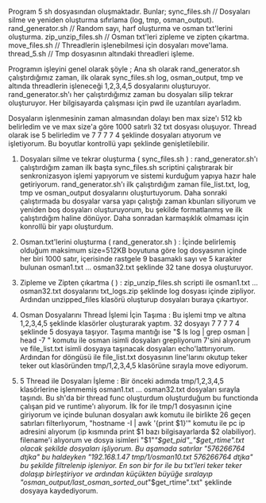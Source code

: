 Program 5 sh dosyasından oluşmaktadır.
Bunlar;
sync_files.sh // Dosyaları silme ve yeniden oluşturma sıfırlama (log, tmp, osman_output).
rand_generator.sh // Random sayı, harf oluşturma ve osman txt'lerini oluşturma.
zip_unzip_files.sh // Osman txt'leri zipleme ve zipten çıkartma. 
move_files.sh // Threadlerin işlenebilmesi için dosyaları move'lama.   
thread_5.sh // Tmp dosyasının altındaki threadleri işleme.

Programın işleyini genel olarak şöyle ;
Ana sh olarak rand_generator.sh çalıştırdığımız zaman, ilk olarak sync_files.sh log, osman_output, tmp ve altında threadlerin işleneceği 1,2,3,4,5 dosyalarını oluşturuyor. rand_generator.sh'ı her çalıştırdığımız zaman bu dosyaları silip tekrar oluşturuyor. Her bilgisayarda çalışması için pwd ile uzantıları ayarladım.

Dosyaların işlenmesinin zaman almasından dolayı ben max size'ı 512 kb belirledim ve ve max size'a göre 1000 satırlı 32 txt dosyası oluşuyor. Thread olarak ise 5 belirledim ve 7 7 7 7 4 şeklinde dosyaları atıyorum ve işletiyorum. Bu boyutlar kontrollü yapı şeklinde genişletilebilir.

1) Dosyaları silme ve tekrar oluşturma ( sync_files.sh ) :
rand_generator.sh'ı çalıştırdığım zaman ilk başta sync_files.sh scriptini çalıştırarak bir senkronizasyon işlemi yapıyorum ve sistemi kurduğum yapıya hazır hale getiriyorum. rand_generator.sh'ı ilk çalıştırdığım zaman file_list.txt, log, tmp ve osman_output dosyalarını oluşturtuyorum. Daha sonraki çalıştırmada bu dosyalar varsa yapı çalıştığı zaman kbunları siliyorum ve yeniden boş dosyaları oluşturuyorum, bu şekilde formatlanmış ve ilk çalıştırdığım haline dönüyor. Daha sonradan karmaşıklık olmaması için konrollü bir yapı oluşturdum.

2) Osman.txt'lerini oluşturma ( rand_generator.sh ) :
İçinde belirlemiş olduğum maksimum size=512KB boyutuna göre log dosyasının içinde her biri 1000 satır, içerisinde rastgele 9 basamaklı sayı ve 5 karakter bulunan osman1.txt ... osman32.txt şeklinde 32 tane dosya oluşturuyor.

3) Zipleme ve Zipten çıkartma ( ) :
zip_unzip_files.sh scripti ile osman1.txt ... osman32.txt dosyalarını txt_logs.zip şeklinde log dosyası içinde zipliyor. Ardından unzipped_files klasörü oluşturup dosyaları buraya çıkartıyor.

4) Osman Dosyalarını Thread İşlemi İçin Taşıma :
Bu işlemi tmp ve altına 1,2,3,4,5 şeklinde klasörler oluşturarak yaptım. 32 dosyayı 7 7 7 7 4 şeklinde 5 dosyaya taşıyor. Taşıma mantığı ise "$ ls log | grep osman | head -7 " komutu ile osman isimli dosyaları grepliyorum 7'sini alıyorum ve file_list.txt isimli dosyaya taşınacak dosyaları echo'lattırıyorum. Ardından for döngüsü ile file_list.txt dosyasının line'larını okutup teker teker out klasöründen tmp/1,2,3,4,5 klasörüne sırayla move ediyorum.

5) 5 Thread ile Dosyaları İşleme :
Bir önceki adımda tmp/1,2,3,4,5 klasörlerine işlenmemiş osman1.txt ... osman32.txt dosyaları sırayla taşındı. Bu sh'da bir thread func oluşturdum oluşturduğum bu functionda çalışan pid ve runtime'ı alıyorum. İlk for ile tmp/1 dosyasının içine giriyorum ve içinde bulunan dosyaları awk komutu ile birlikte 26 geçen satırları filterlıyorum, "hostname -I | awk '{print $1}'" komutu ile pc ip adresini alıyorum (ip kısmında print $1 bazı bilgisayarlarda $2 olabiliyor). filename'i alıyorum ve dosya isimleri "$1"_"$get_pid"_"$get_rtime".txt olacak şekilde dosyaları işliyorum. Bu aşamada satırlar "576266764 dtjka" bu haldeyken "192.168.1.47 tmp/1/osman10.txt 576266764 dtjka" bu şekilde filtrelenip işleniyor.
En son bir for ile bu txt'leri teker teker dolaşıp birleştiriyor ve ardından küçükten büyüğe sıralayıp "osman_output/last_osman_sorted_out_"$get_rtime".txt" şeklinde dosyaya kaydediyorum.
